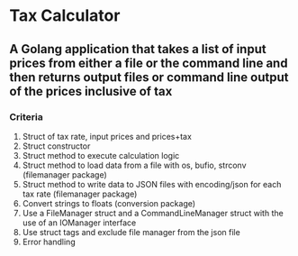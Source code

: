 # Tax Calculator

## A Golang application that takes a list of input prices from either a file or the command line and then returns output files or command line output of the prices inclusive of tax


### Criteria

1. Struct of tax rate, input prices and prices+tax
2. Struct constructor
3. Struct method to execute calculation logic
4. Struct method to load data from a file with os, bufio, strconv (filemanager package)
5. Struct method to write data to  JSON files with encoding/json for each tax rate (filemanager package)
6. Convert strings to floats (conversion package)
7. Use a FileManager struct and a CommandLineManager struct with the use of an IOManager interface
8. Use struct tags and exclude file manager from the json file
9. Error handling
